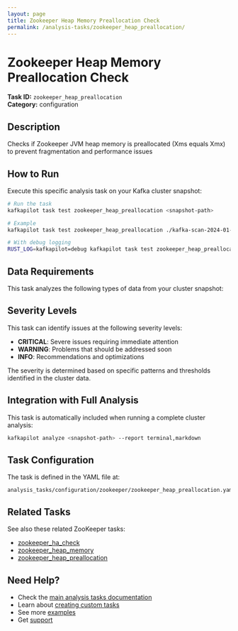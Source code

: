 ```yaml
---
layout: page
title: Zookeeper Heap Memory Preallocation Check
permalink: /analysis-tasks/zookeeper_heap_preallocation/
---
```


# Zookeeper Heap Memory Preallocation Check

**Task ID:** `zookeeper_heap_preallocation`  
**Category:** configuration

## Description

Checks if Zookeeper JVM heap memory is preallocated (Xms equals Xmx) to prevent fragmentation and performance issues

## How to Run

Execute this specific analysis task on your Kafka cluster snapshot:

```bash
# Run the task
kafkapilot task test zookeeper_heap_preallocation <snapshot-path>

# Example
kafkapilot task test zookeeper_heap_preallocation ./kafka-scan-2024-01-15

# With debug logging
RUST_LOG=kafkapilot=debug kafkapilot task test zookeeper_heap_preallocation <snapshot-path>
```

## Data Requirements

This task analyzes the following types of data from your cluster snapshot:



## Severity Levels

This task can identify issues at the following severity levels:

- **CRITICAL**: Severe issues requiring immediate attention
- **WARNING**: Problems that should be addressed soon  
- **INFO**: Recommendations and optimizations

The severity is determined based on specific patterns and thresholds identified in the cluster data.

## Integration with Full Analysis

This task is automatically included when running a complete cluster analysis:

```bash
kafkapilot analyze <snapshot-path> --report terminal,markdown
```

## Task Configuration

The task is defined in the YAML file at:
```
analysis_tasks/configuration/zookeeper/zookeeper_heap_preallocation.yaml
```

## Related Tasks

See also these related ZooKeeper tasks:
- [zookeeper_ha_check](../zookeeper_ha_check)
- [zookeeper_heap_memory](../zookeeper_heap_memory)
- [zookeeper_heap_preallocation](../zookeeper_heap_preallocation)

## Need Help?

- Check the [main analysis tasks documentation](../)
- Learn about [creating custom tasks](/how-to#custom-analysis-tasks)
- See more [examples](/examples#analysis-tasks)
- Get [support](/support)
